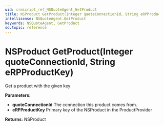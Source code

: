 ```yaml
---
uid: crmscript_ref_NSQuoteAgent_GetProduct
title: NSProduct GetProduct(Integer quoteConnectionId, String eRPProductKey)
intellisense: NSQuoteAgent.GetProduct
keywords: NSQuoteAgent, GetProduct
so.topic: reference
---
```


# NSProduct GetProduct(Integer quoteConnectionId, String eRPProductKey)

Get a product with the given key

**Parameters:**
 - **quoteConnectionId** The connection this product comes from.
 - **eRPProductKey** Primary key of the NSProduct in the ProductProvider

**Returns:** NSProduct
